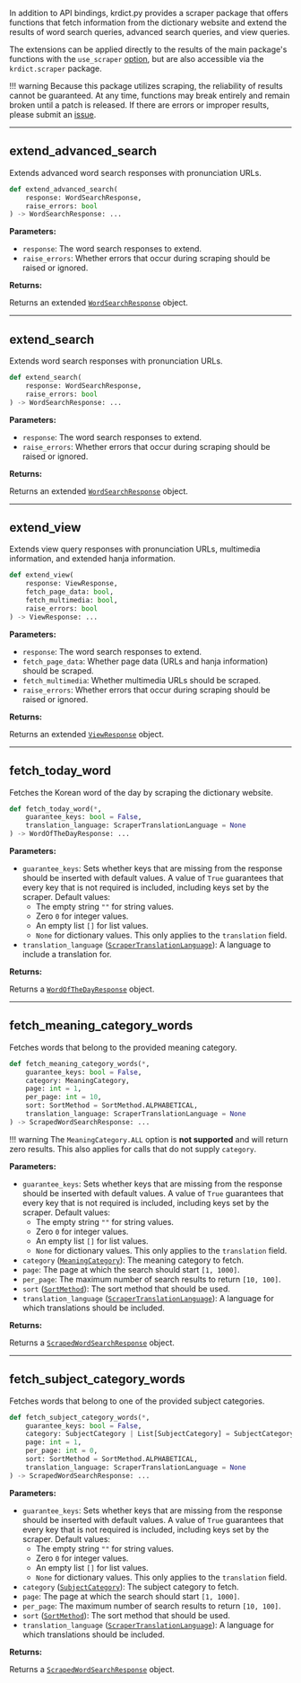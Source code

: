 In addition to API bindings, krdict.py provides a scraper package that offers functions that
fetch information from the dictionary website and extend the results of word search queries,
advanced search queries, and view queries.

The extensions can be applied directly to the results of the main package's functions with the `use_scraper`
[option](parameters.md#optionsdict), but are also accessible via the `krdict.scraper` package.

!!! warning
    Because this package utilizes scraping, the reliability of results cannot be guaranteed.
    At any time, functions may break entirely and remain broken until a patch is released. If there
    are errors or improper results, please submit an
    [issue](https://github.com/omarkmu/krdict.py/issues/new).

---
## extend_advanced_search

Extends advanced word search responses with pronunciation URLs.

```python
def extend_advanced_search(
    response: WordSearchResponse,
    raise_errors: bool
) -> WordSearchResponse: ...
```

**Parameters:**

- `response`: The word search responses to extend.
- `raise_errors`: Whether errors that occur during scraping should be raised or ignored.

**Returns:**

Returns an extended [`WordSearchResponse`](return_types.md#wordsearchresponse) object.

---
## extend_search

Extends word search responses with pronunciation URLs.

```python
def extend_search(
    response: WordSearchResponse,
    raise_errors: bool
) -> WordSearchResponse: ...
```

**Parameters:**

- `response`: The word search responses to extend.
- `raise_errors`: Whether errors that occur during scraping should be raised or ignored.

**Returns:**

Returns an extended [`WordSearchResponse`](return_types.md#wordsearchresponse) object.

---
## extend_view

Extends view query responses with pronunciation URLs, multimedia information, and extended hanja
information.

```python
def extend_view(
    response: ViewResponse,
    fetch_page_data: bool,
    fetch_multimedia: bool,
    raise_errors: bool
) -> ViewResponse: ...
```

**Parameters:**

- `response`: The word search responses to extend.
- `fetch_page_data`: Whether page data (URLs and hanja information) should be scraped.
- `fetch_multimedia`: Whether multimedia URLs should be scraped.
- `raise_errors`: Whether errors that occur during scraping should be raised or ignored.

**Returns:**

Returns an extended [`ViewResponse`](return_types.md#viewresponse) object.

---
## fetch_today_word

Fetches the Korean word of the day by scraping the dictionary website.

```python
def fetch_today_word(*,
    guarantee_keys: bool = False,
    translation_language: ScraperTranslationLanguage = None
) -> WordOfTheDayResponse: ...
```

**Parameters:**

- `guarantee_keys`: Sets whether keys that are missing from the response should be inserted with default values.
A value of `True` guarantees that every key that is not required is included, including keys set by the scraper. Default values:
    - The empty string `""` for string values.
    - Zero `0` for integer values.
    - An empty list `[]` for list values.
    - `None` for dictionary values. This only applies to the `translation` field.
- `translation_language` ([`ScraperTranslationLanguage`](parameters.md#scrapertranslationlanguage)): A language to include a translation for.

**Returns:**

Returns a [`WordOfTheDayResponse`](return_types.md#wordofthedayresponse) object.

---
## fetch_meaning_category_words

Fetches words that belong to the provided meaning category.

```python
def fetch_meaning_category_words(*,
    guarantee_keys: bool = False,
    category: MeaningCategory,
    page: int = 1,
    per_page: int = 10,
    sort: SortMethod = SortMethod.ALPHABETICAL,
    translation_language: ScraperTranslationLanguage = None
) -> ScrapedWordSearchResponse: ...
```

!!! warning
    The `MeaningCategory.ALL` option is **not supported** and will return zero results.
    This also applies for calls that do not supply `category`.

**Parameters:**

- `guarantee_keys`: Sets whether keys that are missing from the response should be inserted with default values.
A value of `True` guarantees that every key that is not required is included, including keys set by the scraper. Default values:
    - The empty string `""` for string values.
    - Zero `0` for integer values.
    - An empty list `[]` for list values.
    - `None` for dictionary values. This only applies to the `translation` field.
- `category` ([`MeaningCategory`](parameters.md#meaningcategory)): The meaning category to fetch.
- `page`: The page at which the search should start `[1, 1000]`.
- `per_page`: The maximum number of search results to return `[10, 100]`.
- `sort` ([`SortMethod`](parameters.md#sortmethod)): The sort method that should be used.
- `translation_language` ([`ScraperTranslationLanguage`](parameters.md#scrapertranslationlanguage)): A language for which translations should be included.

**Returns:**

Returns a [`ScrapedWordSearchResponse`](return_types.md#scrapedwordsearchresponse) object.

---
## fetch_subject_category_words

Fetches words that belong to one of the provided subject categories.

```python
def fetch_subject_category_words(*,
    guarantee_keys: bool = False,
    category: SubjectCategory | List[SubjectCategory] = SubjectCategory.ALL,
    page: int = 1,
    per_page: int = 0,
    sort: SortMethod = SortMethod.ALPHABETICAL,
    translation_language: ScraperTranslationLanguage = None
) -> ScrapedWordSearchResponse: ...
```

**Parameters:**

- `guarantee_keys`: Sets whether keys that are missing from the response should be inserted with default values.
A value of `True` guarantees that every key that is not required is included, including keys set by the scraper. Default values:
    - The empty string `""` for string values.
    - Zero `0` for integer values.
    - An empty list `[]` for list values.
    - `None` for dictionary values. This only applies to the `translation` field.
- `category` ([`SubjectCategory`](parameters.md#subjectcategory)): The subject category to fetch.
- `page`: The page at which the search should start `[1, 1000]`.
- `per_page`: The maximum number of search results to return `[10, 100]`.
- `sort` ([`SortMethod`](parameters.md#sortmethod)): The sort method that should be used.
- `translation_language` ([`ScraperTranslationLanguage`](parameters.md#scrapertranslationlanguage)): A language for which translations should be included.

**Returns:**

Returns a [`ScrapedWordSearchResponse`](return_types.md#scrapedwordsearchresponse) object.
